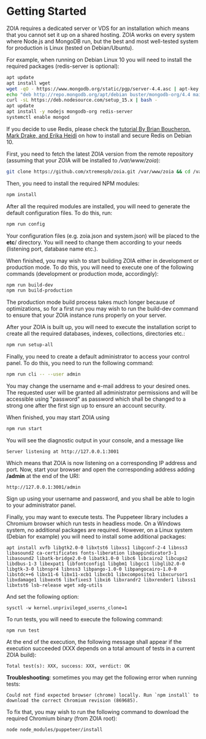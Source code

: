 # Getting Started

ZOIA requires a dedicated server or VDS for an installation which means that you cannot set it up on a shared hosting. ZOIA works on every system where Node.js and MongoDB run, but the best and most well-tested system for production is Linux (tested on Debian/Ubuntu).

For example, when running on Debian Linux 10 you will need to install the required packages (redis-server is optional):

```sh
apt update
apt install wget
wget -qO - https://www.mongodb.org/static/pgp/server-4.4.asc | apt-key add -
echo "deb http://repo.mongodb.org/apt/debian buster/mongodb-org/4.4 main" | sudo tee /etc/apt/sources.list.d/mongodb-org-4.4.list
curl -sL https://deb.nodesource.com/setup_15.x | bash -
apt update
apt install -y nodejs mongodb-org redis-server
systemctl enable mongod
```

If you decide to use Redis, please check the [tutorial By Brian Boucheron, Mark Drake, and Erika Heidi](https://www.digitalocean.com/community/tutorials/how-to-install-and-secure-redis-on-debian-10) on how to install and secure Redis on Debian 10.

First, you need to fetch the latest ZOIA version from the remote repository (assuming that your ZOIA will be installed to */var/www/zoia*):

```sh
git clone https://github.com/xtremespb/zoia.git /var/www/zoia && cd /var/www/zoia3
```

Then, you need to install the required NPM modules:

```sh
npm install
```

After all the required modules are installed, you will need to generate the default configuration files. To do this, run:

```sh
npm run config
```

Your configuration files (e.g. zoia.json and system.json) will be placed to the **etc**/ directory. You will need to change them  according to your needs (listening port, database name etc.).

When finished, you may wish to start building ZOIA either in development or production mode. To do this, you will need to execute one of the following commands (development or production mode, accordingly):

```sh
npm run build-dev
npm run build-production
```

The production mode build process takes much longer because of optimizations, so for a first run you may wish to run the build-dev command to ensure that your ZOIA instance runs properly on your server.

After your ZOIA is built up, you will need to execute the installation script to create all the required databases, indexes, collections, directories etc.:

```sh
npm run setup-all
```

Finally, you need to create a default administrator to access your control panel. To do this, you need to run the following command:

```sh
npm run cli -- --user admin
```

You may change the username and e-mail address to your desired ones. The requested user will be granted all administrator permissions and will be accessible using "password" as password which shall be changed to a strong one after the first sign up to ensure an account security.

When finished, you may start ZOIA using

```sh
npm run start
```

You will see the diagnostic output in your console, and a message like

```
Server listening at http://127.0.0.1:3001
```

Which means that ZOIA is now listening on a corresponding IP address and port. Now, start your browser and open the corresponding address adding **/admin** at the end of the URI:

```
http://127.0.0.1:3001/admin
```

Sign up using your username and password, and you shall be able to login to your administrator panel.

Finally, you may want to execute tests. The Puppeteer library includes a Chromium browser which run tests in headless mode. On a Windows system, no additional packages are required. However, on a Linux system (Debian for example) you will need to install some additional packages:

```
apt install xvfb libgtk2.0-0 libxtst6 libxss1 libgconf-2-4 libnss3 libasound2 ca-certificates fonts-liberation libappindicator3-1 libasound2 libatk-bridge2.0-0 libatk1.0-0 libc6 libcairo2 libcups2 libdbus-1-3 libexpat1 libfontconfig1 libgbm1 libgcc1 libglib2.0-0 libgtk-3-0 libnspr4 libnss3 libpango-1.0-0 libpangocairo-1.0-0 libstdc++6 libx11-6 libx11-xcb1 libxcb1 libxcomposite1 libxcursor1 libxdamage1 libxext6 libxfixes3 libxi6 libxrandr2 libxrender1 libxss1 libxtst6 lsb-release wget xdg-utils
```

And set the following option:

```
sysctl -w kernel.unprivileged_userns_clone=1
```

To run tests, you will need to execute the following command:

```
npm run test
```

At the end of the execution, the following message shall appear if the execution succeeded (XXX depends on a total amount of tests in a current ZOIA build):

```
Total test(s): XXX, success: XXX, verdict: OK
```

**Troubleshooting**: sometimes you may get the following error when running tests:

```
Could not find expected browser (chrome) locally. Run `npm install` to download the correct Chromium revision (869685).
```

To fix that, you may wish to run the following command to download the required Chromium binary (from ZOIA root):

```
node node_modules/puppeteer/install
```